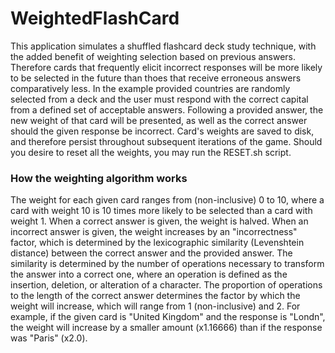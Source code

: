 # WeightedFlashCard
This application simulates a shuffled flashcard deck study technique, with the added benefit of weighting selection based on previous answers. 
Therefore cards that frequently elicit incorrect responses will be more likely to be selected in the future than thoes that receive erroneous answers
comparatively less. In the example provided countries are randomly selected from a deck and the user must respond with the correct capital from a defined
set of acceptable answers. Following a provided answer, the new weight of that card will be presented, as well as the correct answer should the given
response be incorrect. Card's weights are saved to disk, and therefore persist throughout subsequent iterations of the game. Should you desire to 
reset all the weights, you may run the RESET.sh script.

### How the weighting algorithm works <br />
The weight for each given card ranges from (non-inclusive) 0 to 10, where a card with weight 10 is 10 times more likely to be selected than a card
with weight 1. When a correct answer is given, the weight is halved. When an incorrect answer is given, the weight increases by an "incorrectness" 
factor, which is determined by the lexicographic similarity (Levenshtein distance) between the correct answer and the provided answer. The similarity
is determined by the number of operations necessary to transform the answer into a correct one, where an operation is defined as the insertion, deletion, or
alteration of a character. The proportion of operations to the length of the correct answer determines the factor by which the weight will increase, which will
range from 1 (non-inclusive) and 2. For example, if the given card is "United Kingdom" and the response is "Londn", the weight will increase by a smaller amount
(x1.16666) than if the response was "Paris" (x2.0).

